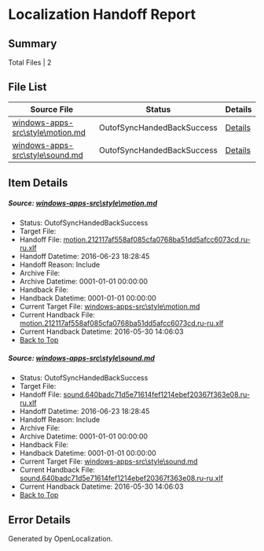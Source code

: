 # <a name='report-top'></a> Localization Handoff Report

## Summary
 Total Files | 2

## File List
 Source File | Status | Details 
 ----------- | ------ | ------- 
 [windows-apps-src\style\motion.md](https://github.com/Microsoft/windows-apps/blob/706eac1bd7e6133153752734a61693204d51fa6b/windows-apps-src/style/motion.md) | OutofSyncHandedBackSuccess | [Details](#28f3f86ab074155e5ea3f8505ce0391220e833403825)
 [windows-apps-src\style\sound.md](https://github.com/Microsoft/windows-apps/blob/7bb23094d569bb29c7227ccd628abd0989b575a4/windows-apps-src/style/sound.md) | OutofSyncHandedBackSuccess | [Details](#e6dab48935cd5345ee734e6fda7e6fd4d333bb903826)

## Item Details
##### <a name='28f3f86ab074155e5ea3f8505ce0391220e833403825'></a> Source: [windows-apps-src\style\motion.md](https://github.com/Microsoft/windows-apps/blob/706eac1bd7e6133153752734a61693204d51fa6b/windows-apps-src/style/motion.md)
* Status: OutofSyncHandedBackSuccess
* Target File: 
* Handoff File: [motion.212117af558af085cfa0768ba51dd5afcc6073cd.ru-ru.xlf](https://github.com/Microsoft/WDG.handoff/blob/b8ec8909c2adeb47e43cba4ca03a88d26afddcd9/ol-handoff/Microsoft/windows-apps.ru-ru/master/motion.212117af558af085cfa0768ba51dd5afcc6073cd.ru-ru.xlf)
* Handoff Datetime: 2016-06-23 18:28:45
* Handoff Reason: Include
* Archive File: 
* Archive Datetime: 0001-01-01 00:00:00
* Handback File: 
* Handback Datetime: 0001-01-01 00:00:00
* Current Target File: [windows-apps-src\style\motion.md](https://github.com/Microsoft/windows-apps.ru-ru/blob/e7872f786e987c46c3fca5f20ec42607f78920f2/windows-apps-src/style/motion.md)
* Current Handback File: [motion.212117af558af085cfa0768ba51dd5afcc6073cd.ru-ru.xlf](https://github.com/Microsoft/WDG.handback/blob/0faf9b4ce6b19170fe83f60d030e1eaf7d92ea97/ol-handback/Microsoft/windows-apps.ru-ru/master/motion.212117af558af085cfa0768ba51dd5afcc6073cd.ru-ru.xlf)
* Current Handback Datetime: 2016-05-30 14:06:03
* [Back to Top](#report-top)

##### <a name='e6dab48935cd5345ee734e6fda7e6fd4d333bb903826'></a> Source: [windows-apps-src\style\sound.md](https://github.com/Microsoft/windows-apps/blob/7bb23094d569bb29c7227ccd628abd0989b575a4/windows-apps-src/style/sound.md)
* Status: OutofSyncHandedBackSuccess
* Target File: 
* Handoff File: [sound.640badc71d5e71614fef1214ebef20367f363e08.ru-ru.xlf](https://github.com/Microsoft/WDG.handoff/blob/b8ec8909c2adeb47e43cba4ca03a88d26afddcd9/ol-handoff/Microsoft/windows-apps.ru-ru/master/sound.640badc71d5e71614fef1214ebef20367f363e08.ru-ru.xlf)
* Handoff Datetime: 2016-06-23 18:28:45
* Handoff Reason: Include
* Archive File: 
* Archive Datetime: 0001-01-01 00:00:00
* Handback File: 
* Handback Datetime: 0001-01-01 00:00:00
* Current Target File: [windows-apps-src\style\sound.md](https://github.com/Microsoft/windows-apps.ru-ru/blob/e7872f786e987c46c3fca5f20ec42607f78920f2/windows-apps-src/style/sound.md)
* Current Handback File: [sound.640badc71d5e71614fef1214ebef20367f363e08.ru-ru.xlf](https://github.com/Microsoft/WDG.handback/blob/0faf9b4ce6b19170fe83f60d030e1eaf7d92ea97/ol-handback/Microsoft/windows-apps.ru-ru/master/sound.640badc71d5e71614fef1214ebef20367f363e08.ru-ru.xlf)
* Current Handback Datetime: 2016-05-30 14:06:03
* [Back to Top](#report-top)


## Error Details

Generated by OpenLocalization.
